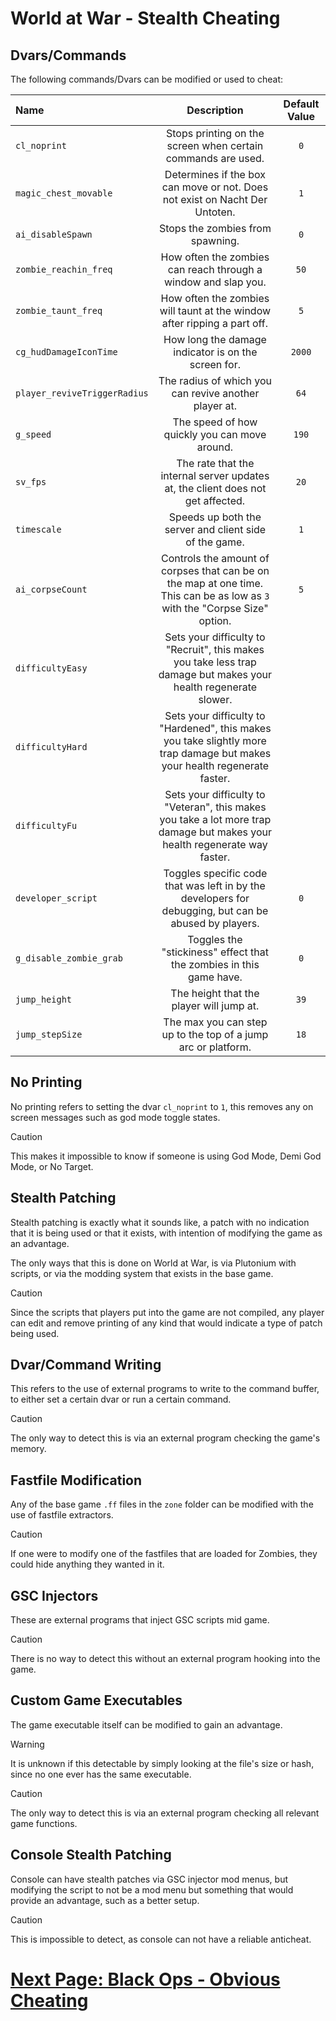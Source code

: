 # World at War - Stealth Cheating

## Dvars/Commands
The following commands/Dvars can be modified or used to cheat:

| Name                         |                                                         Description                                                         | Default Value |
| :--------------------------- | :-------------------------------------------------------------------------------------------------------------------------: | :-----------: |
| `cl_noprint`                 |                                Stops printing on the screen when certain commands are used.                                 |      `0`      |
| `magic_chest_movable`        |                         Determines if the box can move or not. Does not exist on Nacht Der Untoten.                         |      `1`      |
| `ai_disableSpawn`            |                                              Stops the zombies from spawning.                                               |      `0`      |
| `zombie_reachin_freq`        |                               How often the zombies can reach through a window and slap you.                                |     `50`      |
| `zombie_taunt_freq`          |                          How often the zombies will taunt at the window after ripping a part off.                           |      `5`      |
| `cg_hudDamageIconTime`       |                                     How long the damage indicator is on the screen for.                                     |    `2000`     |
| `player_reviveTriggerRadius` |                                    The radius of which you can revive another player at.                                    |     `64`      |
| `g_speed`                    |                                        The speed of how quickly you can move around.                                        |     `190`     |
| `sv_fps`                     |                       The rate that the internal server updates at, the client does not get affected.                       |     `20`      |
| `timescale`                  |                                   Speeds up both the server and client side of the game.                                    |      `1`      |
| `ai_corpseCount`             | Controls the amount of corpses that can be on the map at one time. This can be as low as `3` with the "Corpse Size" option. |      `5`      |
| `difficultyEasy`             |      Sets your difficulty to "Recruit", this makes you take less trap damage but makes your health regenerate slower.       |
| `difficultyHard`             | Sets your difficulty to "Hardened", this makes you take slightly more trap damage but makes your health regenerate faster.  |
| `difficultyFu`               | Sets your difficulty to "Veteran", this makes you take a lot more trap damage but makes your health regenerate way faster.  |
| `developer_script`           |            Toggles specific code that was left in by the developers for debugging, but can be abused by players.            |      `0`      |
| `g_disable_zombie_grab`      |                             Toggles the "stickiness" effect that the zombies in this game have.                             |      `0`      |
| `jump_height`                |                                          The height that the player will jump at.                                           |     `39`      |
| `jump_stepSize`              |                                The max you can step up to the top of a jump arc or platform.                                |     `18`      |

## No Printing
No printing refers to setting the dvar `cl_noprint` to `1`, this removes any on screen messages such as god mode toggle states.

> [!CAUTION]
> This makes it impossible to know if someone is using God Mode, Demi God Mode, or No Target.

## Stealth Patching
Stealth patching is exactly what it sounds like, a patch with no indication that it is being used or that it exists, with intention of modifying the game as an advantage.

The only ways that this is done on World at War, is via Plutonium with scripts, or via the modding system that exists in the base game.

> [!CAUTION]
> Since the scripts that players put into the game are not compiled, any player can edit and remove printing of any kind that would indicate a type of patch being used.

## Dvar/Command Writing
This refers to the use of external programs to write to the command buffer, to either set a certain dvar or run a certain command.

> [!CAUTION]
> The only way to detect this is via an external program checking the game's memory.

## Fastfile Modification
Any of the base game `.ff` files in the `zone` folder can be modified with the use of fastfile extractors.

> [!CAUTION]
> If one were to modify one of the fastfiles that are loaded for Zombies, they could hide anything they wanted in it.

## GSC Injectors
These are external programs that inject GSC scripts mid game.

> [!CAUTION]
> There is no way to detect this without an external program hooking into the game.

## Custom Game Executables
The game executable itself can be modified to gain an advantage.

> [!WARNING]
> It is unknown if this detectable by simply looking at the file's size or hash, since no one ever has the same executable.

> [!CAUTION]
> The only way to detect this is via an external program checking all relevant game functions.

## Console Stealth Patching
Console can have stealth patches via GSC injector mod menus, but modifying the script to not be a mod menu but something that would provide an advantage, such as a better setup.

> [!CAUTION]
> This is impossible to detect, as console can not have a reliable anticheat.

# [Next Page: Black Ops - Obvious Cheating](../bo1/Obvious-Cheating.md)